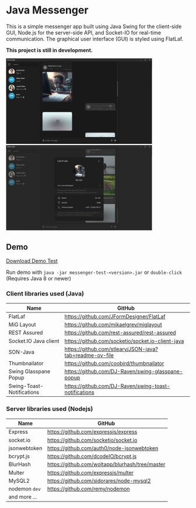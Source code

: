 # Java Messenger

This is a simple messenger app built using Java Swing for the client-side GUI, Node.js for the server-side API, and Socket-IO for real-time communication. The graphical user interface (GUI) is styled using FlatLaf.

**This project is still in development.**

<img src="https://github.com/DJ-Raven/java-messenger/blob/main/screenshot/sample-2.png?raw=true" alt="sample 2" width="400"/>&nbsp;
<img src="https://github.com/DJ-Raven/java-messenger/blob/main/screenshot/sample-3.png?raw=true" alt="sample 3" width="400"/>&nbsp;

## Demo
[Download Demo Test](messenger-client/demo/messenger-test-1.2.0.jar?raw=true)

Run demo with `java -jar messenger-test-<version>.jar` or `double-click` (Requires Java 8 or newer)

### Client libraries used (Java)
| Name | GitHub |
| ------------ | ------------ |
| FlatLaf | https://github.com/JFormDesigner/FlatLaf |
| MiG Layout | https://github.com/mikaelgrev/miglayout |
| REST Assured | https://github.com/rest-assured/rest-assured |
| Socket.IO Java client | https://github.com/socketio/socket.io-client-java |
| SON-Java | https://github.com/stleary/JSON-java?tab=readme-ov-file |
| Thumbnailator | https://github.com/coobird/thumbnailator |
| Swing Glasspane Popup | https://github.com/DJ-Raven/swing-glasspane-popup |
| Swing-Toast-Notifications | https://github.com/DJ-Raven/swing-toast-notifications |
### Server libraries used (Nodejs)
| Name | GitHub |
| ------------ | ------------ |
| Express | https://github.com/expressjs/express |
| socket.io | https://github.com/socketio/socket.io |
| jsonwebtoken | https://github.com/auth0/node-jsonwebtoken |
| bcrypt.js | https://github.com/dcodeIO/bcrypt.js |
| BlurHash | https://github.com/woltapp/blurhash/tree/master |
| Multer | https://github.com/expressjs/multer |
| MySQL2 | https://github.com/sidorares/node-mysql2 |
| nodemon `dev`| https://github.com/remy/nodemon |
| and more ... |  |
